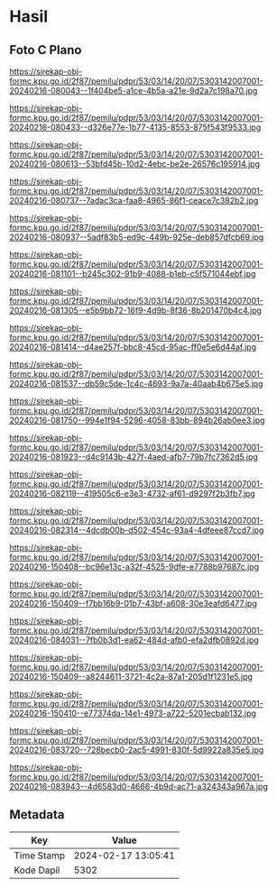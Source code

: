 # Hasil

## Foto C Plano

https://sirekap-obj-formc.kpu.go.id/2f87/pemilu/pdpr/53/03/14/20/07/5303142007001-20240216-080043--1f404be5-a1ce-4b5a-a21e-9d2a7c198a70.jpg

https://sirekap-obj-formc.kpu.go.id/2f87/pemilu/pdpr/53/03/14/20/07/5303142007001-20240216-080433--d326e77e-1b77-4135-8553-875f543f9533.jpg

https://sirekap-obj-formc.kpu.go.id/2f87/pemilu/pdpr/53/03/14/20/07/5303142007001-20240216-080613--53bfd45b-10d2-4ebc-be2e-26576c195914.jpg

https://sirekap-obj-formc.kpu.go.id/2f87/pemilu/pdpr/53/03/14/20/07/5303142007001-20240216-080737--7adac3ca-faa8-4965-86f1-ceace7c382b2.jpg

https://sirekap-obj-formc.kpu.go.id/2f87/pemilu/pdpr/53/03/14/20/07/5303142007001-20240216-080937--5adf83b5-ed9c-449b-925e-deb857dfcb69.jpg

https://sirekap-obj-formc.kpu.go.id/2f87/pemilu/pdpr/53/03/14/20/07/5303142007001-20240216-081101--b245c302-91b9-4088-b1eb-c5f571044ebf.jpg

https://sirekap-obj-formc.kpu.go.id/2f87/pemilu/pdpr/53/03/14/20/07/5303142007001-20240216-081305--e5b9bb72-16f9-4d9b-8f36-8b201470b4c4.jpg

https://sirekap-obj-formc.kpu.go.id/2f87/pemilu/pdpr/53/03/14/20/07/5303142007001-20240216-081414--d4ae257f-bbc8-45cd-95ac-ff0e5e6d44af.jpg

https://sirekap-obj-formc.kpu.go.id/2f87/pemilu/pdpr/53/03/14/20/07/5303142007001-20240216-081537--db59c5de-1c4c-4693-9a7a-40aab4b675e5.jpg

https://sirekap-obj-formc.kpu.go.id/2f87/pemilu/pdpr/53/03/14/20/07/5303142007001-20240216-081750--994e1f94-5296-4058-83bb-894b26ab0ee3.jpg

https://sirekap-obj-formc.kpu.go.id/2f87/pemilu/pdpr/53/03/14/20/07/5303142007001-20240216-081923--d4c9143b-427f-4aed-afb7-79b7fc7362d5.jpg

https://sirekap-obj-formc.kpu.go.id/2f87/pemilu/pdpr/53/03/14/20/07/5303142007001-20240216-082119--419505c6-e3e3-4732-af61-d9297f2b3fb7.jpg

https://sirekap-obj-formc.kpu.go.id/2f87/pemilu/pdpr/53/03/14/20/07/5303142007001-20240216-082314--4dcdb00b-d502-454c-93a4-4dfeee87ccd7.jpg

https://sirekap-obj-formc.kpu.go.id/2f87/pemilu/pdpr/53/03/14/20/07/5303142007001-20240216-150408--bc96e13c-a32f-4525-9dfe-e7788b97687c.jpg

https://sirekap-obj-formc.kpu.go.id/2f87/pemilu/pdpr/53/03/14/20/07/5303142007001-20240216-150409--f7bb16b9-01b7-43bf-a608-30e3eafd6477.jpg

https://sirekap-obj-formc.kpu.go.id/2f87/pemilu/pdpr/53/03/14/20/07/5303142007001-20240216-084031--7fb0b3d1-ea62-484d-afb0-efa2dfb0892d.jpg

https://sirekap-obj-formc.kpu.go.id/2f87/pemilu/pdpr/53/03/14/20/07/5303142007001-20240216-150409--a8244611-3721-4c2a-87a1-205d1f1231e5.jpg

https://sirekap-obj-formc.kpu.go.id/2f87/pemilu/pdpr/53/03/14/20/07/5303142007001-20240216-150410--e77374da-14e1-4973-a722-5201ecbab132.jpg

https://sirekap-obj-formc.kpu.go.id/2f87/pemilu/pdpr/53/03/14/20/07/5303142007001-20240216-083720--728becb0-2ac5-4991-830f-5d9922a835e5.jpg

https://sirekap-obj-formc.kpu.go.id/2f87/pemilu/pdpr/53/03/14/20/07/5303142007001-20240216-083943--4d6583d0-4666-4b9d-ac71-a324343a967a.jpg


## Metadata

| Key        | Value               |
| ---------- | ------------------- |
| Time Stamp | 2024-02-17 13:05:41 |
| Kode Dapil | 5302                |




